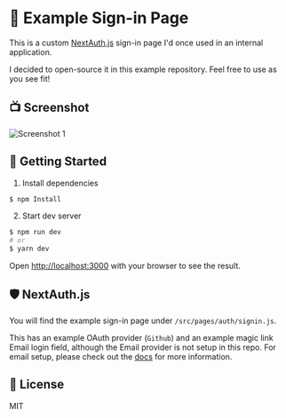 # 🔐 Example Sign-in Page

This is a custom [NextAuth.js](https://next-auth.js.org) sign-in page I'd once used in an internal application. 

I decided to open-source it in this example repository. Feel free to use as you see fit!

## 📺 Screenshot

![Screenshot 1](https://i.imgur.com/YLw7d5W.png)

## 🚀 Getting Started


1. Install dependencies
```bash
$ npm Install
```

2. Start dev server

```bash
$ npm run dev
# or
$ yarn dev
```

Open [http://localhost:3000](http://localhost:3000) with your browser to see the result.

## 🛡 NextAuth.js

You will find the example sign-in page under `/src/pages/auth/signin.js`. 

This has an example OAuth provider (`Github`) and an example magic link Email login field, although the Email provider is not setup in this repo. For email setup, please check out the [docs](https://next-auth.js.org/configuration/providers/email) for more information.

## 📝 License

MIT
